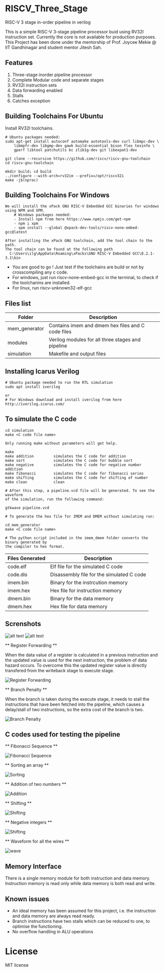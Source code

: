 # RISCV_Three_Stage
RISC-V 3 stage in-order pipeline in verilog

This is a simple RISC-V 3-stage pipeline processor buid using RV32I instruction set. Currently the core is not available for production purposes.
This Project has been done under the mentorship of Prof. Joycee Mekie @ IIT Gandhinagar and student mentor Jitesh Sah.  

## Features

1. Three-stage inorder pipeline processor
2. Complete Modular code and separate stages
3. RV32I instruction sets
3. Data forwarding enabled
4. Stalls
5. Catches exception

## Building Toolchains For Ubuntu

Install RV32I toolchains.

    # Ubuntu packages needed:
    sudo apt-get install autoconf automake autotools-dev curl libmpc-dev \
        libmpfr-dev libgmp-dev gawk build-essential bison flex texinfo \
        gperf libtool patchutils bc zlib1g-dev git libexpat1-dev
    
    git clone --recursive https://github.com/riscv/riscv-gnu-toolchain
    cd riscv-gnu-toolchain
    
    mkdir build; cd build
    ../configure --with-arch=rv32im --prefix=/opt/riscv32i
    make -j$(nproc)


## Building Toolchains For Windows
    We will install the xPack GNU RISC-V Embedded GCC binaries for windows using NPM and XPM. 
        # Windows packages needed:
        - Install npm from here https://www.npmjs.com/get-npm
        - npm i xpm
        - xpm install --global @xpack-dev-tools/riscv-none-embed-gcc@latest
            
    After installing the xPack GNU toolchain, add the tool chain to the path. 
    The tool chain can be found at the following path 
      C:\Users\ilg\AppData\Roaming\xPacks\GNU RISC-V Embedded GCC\8.2.1-3.1\bin
    
    
- You are good to go ! Just test if the toolchains are build or not by crosscompiling any c code. 
- For windows, just run riscv-none-embed-gcc in the terminal, to check if the toolchanins are installed. 
- For linux, run riscv-unknown32-elf-gcc 

## Files list

| Folder         | Description                                       |
| -------------- | ------------------------------------------------- |
| mem_generator  | Contains imem and dmem hex files and C code files |
| modules        | Verilog modules for all three stages and pipeline |
| simulation     | Makefile and output files                         |

## Installing Icarus Verilog

    # Ubuntu package needed to run the RTL simulation
    sudo apt install iverilog
    
    or
    # For Windows download and install iverilog from here 
    http://iverilog.icarus.com/
    
## To simulate the C code 
    cd simulation
    make <C code file name>

    Only running make without parameters will get help.

    make
    make addition         simulates the C code for addition
    make sort             simulates the C code for bubble sort
    make negative         simulates the C code for negative number addition
    make fibonacci        simulates the C code for fibonacci series
    make shifting         simulates the C code for shifting of number
    make clean            clean

    # After this step, a pipeline.vcd file will be generated. To see the waveform 
    of the simulation, run the following command: 
    
    gtkwave pipeline.vcd

    # To generate the hex file for IMEM and DMEM without simulating run:

    cd mem_generator
    make <C code file name>

    # The python script included in the imem_dmem folder converts the binary generated by 
    the compiler to hex format.

| Files Generated       | Description                                       |
| --------------------- | ------------------------------------------------- |
| code.elf              | Elf file for the simulated C code                 |
| code.dis              | Disassembly file for the simulated C code         |
| imem.bin              | Binary for the instrcution memory                 |
| imem.hex              | Hex file for instruction memory                   |
| dmem.bin              | Binary for the data memory                        |
| dmem.hex              | Hex file for data memory                          |

## Screnshots

![alt text](https://github.com/adityatripathiiit/RISCV_Three_Stage/blob/master/screenshots/pipeline_overview.png)
![alt text](https://github.com/adityatripathiiit/RISCV_Three_Stage/blob/master/screenshots/stages_function.png)

** Register Forwarding **

When the data value of a register is calculated in a previous instruction and the updated value is used for the next instruction, the problem of data hazard occurs. To overcome this the updated register value is directly transfered from the writeback stage to execute stage.

<img src="https://github.com/adityatripathiiit/RISCV_Three_Stage/blob/master/screenshots/data_forwarding.png" alt="Register Forwarding"> 


** Branch Penalty **

When the branch is taken during the execute stage, it needs to stall the instructions that have been fetched into the pipeline, which causes a delay/stall of two instructions, so the extra cost of the branch is two.

<img src="https://github.com/adityatripathiiit/RISCV_Three_Stage/blob/master/screenshots/branch.png" alt="Branch Penalty">

## C codes used for testing the pipeline

** Fibonacci Sequence **

<img src="https://github.com/adityatripathiiit/RISCV_Three_Stage/blob/master/screenshots/fibonacci_test.png" alt="Fibonacci Sequence">

** Sorting an array **

<img src="https://github.com/adityatripathiiit/RISCV_Three_Stage/blob/master/screenshots/sorting_test.png" alt="Sorting" >

** Addition of two numbers **

<img src="https://github.com/adityatripathiiit/RISCV_Three_Stage/blob/master/screenshots/addition_test.png" alt="Addition">


** Shifting **

<img src="https://github.com/adityatripathiiit/RISCV_Three_Stage/blob/master/screenshots/shifting_test.png" alt="Shifting">

** Negative integers **

<img src="https://github.com/adityatripathiiit/RISCV_Three_Stage/blob/master/screenshots/negative_test.png" alt="Shifting" >


** Waveform for all the wires **

<img src="https://github.com/adityatripathiiit/RISCV_Three_Stage/blob/master/screenshots/wave.png" alt="wave" >


## Memory Interface

There is a single memory module for both instruction and data memory. Instruction memory is read only while data memory is both read and write.

## Known issues

* An ideal memory has been assumed for this project, i.e. the instruction and data memory are always read ready.
* Branch instructions have two stalls which can be reduced to one, to optimise the functioning.
* No overflow handling in ALU operations

# License

MIT license
